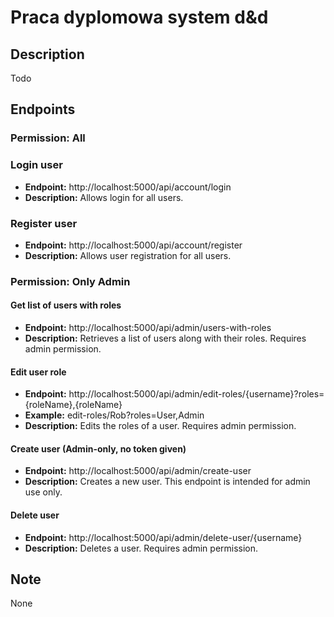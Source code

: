 # Praca dyplomowa system d&d

## Description
Todo

## Endpoints

### Permission: All

### Login user
- **Endpoint:** http://localhost:5000/api/account/login
- **Description:** Allows login for all users.

### Register user
- **Endpoint:** http://localhost:5000/api/account/register
- **Description:** Allows user registration for all users.

### Permission: Only Admin

#### Get list of users with roles
- **Endpoint:** http://localhost:5000/api/admin/users-with-roles
- **Description:** Retrieves a list of users along with their roles. Requires admin permission.

#### Edit user role
- **Endpoint:** http://localhost:5000/api/admin/edit-roles/{username}?roles={roleName},{roleName}
- **Example:** edit-roles/Rob?roles=User,Admin
- **Description:** Edits the roles of a user. Requires admin permission.

#### Create user (Admin-only, no token given)
- **Endpoint:** http://localhost:5000/api/admin/create-user
- **Description:** Creates a new user. This endpoint is intended for admin use only.

#### Delete user
- **Endpoint:** http://localhost:5000/api/admin/delete-user/{username}
- **Description:** Deletes a user. Requires admin permission.

## Note
None